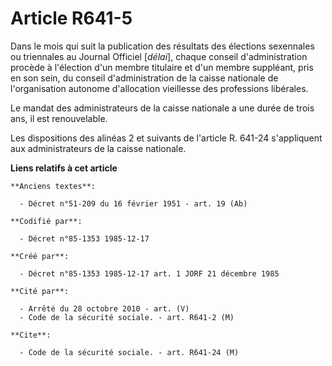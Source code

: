 # Article R641-5

Dans le mois qui suit la publication des résultats des élections sexennales ou triennales au Journal Officiel [*délai*],
chaque conseil d'administration procède à l'élection d'un membre titulaire et d'un membre suppléant, pris en son sein, du
conseil d'administration de la caisse nationale de l'organisation autonome d'allocation vieillesse des professions
libérales. 

Le mandat des administrateurs de la caisse nationale a une durée de trois ans, il est renouvelable. 

Les dispositions des alinéas 2 et suivants de l'article R. 641-24 s'appliquent aux administrateurs de la caisse nationale.

**Liens relatifs à cet article**

	**Anciens textes**:

	  - Décret n°51-209 du 16 février 1951 - art. 19 (Ab)

	**Codifié par**:

	  - Décret n°85-1353 1985-12-17

	**Créé par**:

	  - Décret n°85-1353 1985-12-17 art. 1 JORF 21 décembre 1985

	**Cité par**:

	  - Arrêté du 28 octobre 2010 - art. (V)
	  - Code de la sécurité sociale. - art. R641-2 (M)

	**Cite**:

	  - Code de la sécurité sociale. - art. R641-24 (M)
